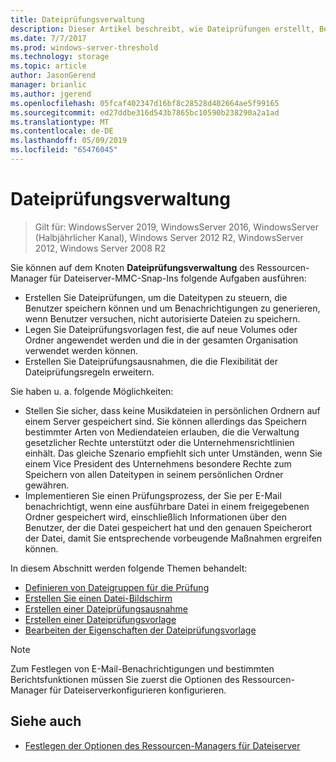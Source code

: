 ```yaml
---
title: Dateiprüfungsverwaltung
description: Dieser Artikel beschreibt, wie Dateiprüfungen erstellt, Benachrichtigungen generiert, Dateiprüfungsvorlagen festgelegt und Dateiprüfungsausnahmen erstellt werden
ms.date: 7/7/2017
ms.prod: windows-server-threshold
ms.technology: storage
ms.topic: article
author: JasonGerend
manager: brianlic
ms.author: jgerend
ms.openlocfilehash: 05fcaf402347d16bf8c28528d402664ae5f99165
ms.sourcegitcommit: ed27ddbe316d543b7865bc10590b238290a2a1ad
ms.translationtype: MT
ms.contentlocale: de-DE
ms.lasthandoff: 05/09/2019
ms.locfileid: "65476045"
---
```

# <a name="file-screening-management"></a>Dateiprüfungsverwaltung

> Gilt für: WindowsServer 2019, WindowsServer 2016, WindowsServer (Halbjährlicher Kanal), Windows Server 2012 R2, WindowsServer 2012, Windows Server 2008 R2

Sie können auf dem Knoten **Dateiprüfungsverwaltung** des Ressourcen-Manager für Dateiserver-MMC-Snap-Ins folgende Aufgaben ausführen:

-   Erstellen Sie Dateiprüfungen, um die Dateitypen zu steuern, die Benutzer speichern können und um Benachrichtigungen zu generieren, wenn Benutzer versuchen, nicht autorisierte Dateien zu speichern.
-   Legen Sie Dateiprüfungsvorlagen fest, die auf neue Volumes oder Ordner angewendet werden und die in der gesamten Organisation verwendet werden können.
-   Erstellen Sie Dateiprüfungsausnahmen, die die Flexibilität der Dateiprüfungsregeln erweitern.

Sie haben u. a. folgende Möglichkeiten:

-   Stellen Sie sicher, dass keine Musikdateien in persönlichen Ordnern auf einem Server gespeichert sind. Sie können allerdings das Speichern bestimmter Arten von Mediendateien erlauben, die die Verwaltung gesetzlicher Rechte unterstützt oder die Unternehmensrichtlinien einhält. Das gleiche Szenario empfiehlt sich unter Umständen, wenn Sie einem Vice President des Unternehmens besondere Rechte zum Speichern von allen Dateitypen in seinem persönlichen Ordner gewähren.
-   Implementieren Sie einen Prüfungsprozess, der Sie per E-Mail benachrichtigt, wenn eine ausführbare Datei in einem freigegebenen Ordner gespeichert wird, einschließlich Informationen über den Benutzer, der die Datei gespeichert hat und den genauen Speicherort der Datei, damit Sie entsprechende vorbeugende Maßnahmen ergreifen können.

In diesem Abschnitt werden folgende Themen behandelt:

-   [Definieren von Dateigruppen für die Prüfung](define-file-groups-for-screening.md)
-   [Erstellen Sie einen Datei-Bildschirm](create-file-screen.md)
-   [Erstellen einer Dateiprüfungsausnahme](create-file-screen-exception.md)
-   [Erstellen einer Dateiprüfungsvorlage](create-file-screen-template.md)
-   [Bearbeiten der Eigenschaften der Dateiprüfungsvorlage](edit-file-screen-template-properties.md)

> [!Note]
> Zum Festlegen von E-Mail-Benachrichtigungen und bestimmten Berichtsfunktionen müssen Sie zuerst die Optionen des Ressourcen-Manager für Dateiserverkonfigurieren konfigurieren.

## <a name="see-also"></a>Siehe auch

-   [Festlegen der Optionen des Ressourcen-Managers für Dateiserver](setting-file-server-resource-manager-options.md)


